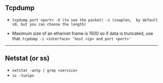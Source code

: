 ## Tcpdump 

- ```tcpdump port <port> -X (to see the packet) -s (snaplen,  by default s0, but you can choose the length)```

- Maximum size of an ethernet frame is 1500 so if data is truncated, use that.
```tcpdump -i <interface> ‘host <ip> and port <port>'```

---
## Netstat (or ss)

- ```netstat -antp | grep <service>```
- ```ss -tunlpn```